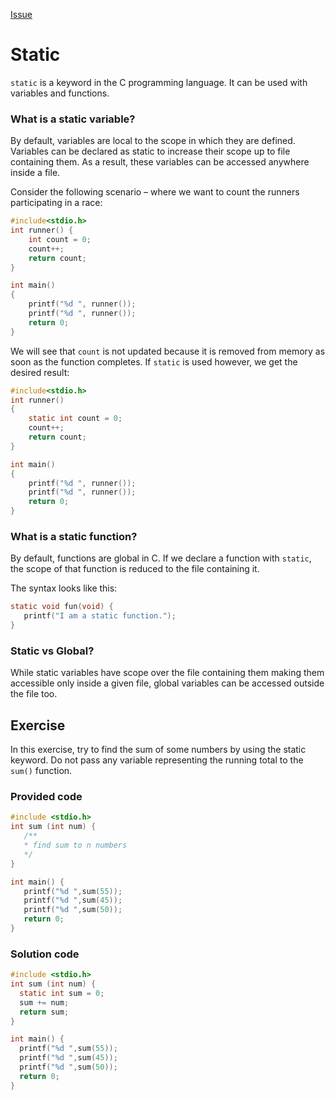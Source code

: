 [Issue](https://github.com/Evanlab02/Learning-C/issues/14)
# Static

`static` is a keyword in the C programming language. It can be used with variables and functions.

### What is a static variable?

By default, variables are local to the scope in which they are defined. Variables can be declared as static to increase their scope up to file containing them. As a result, these variables can be accessed anywhere inside a file.

Consider the following scenario – where we want to count the runners participating in a race:

```c
#include<stdio.h>
int runner() {
    int count = 0;
    count++;
    return count;
}

int main()
{
    printf("%d ", runner());
    printf("%d ", runner());
    return 0;
}
```

We will see that `count` is not updated because it is removed from memory as soon as the function completes. If `static` is used however, we get the desired result:

```c
#include<stdio.h>
int runner()
{
    static int count = 0;
    count++;
    return count;
}

int main()
{
    printf("%d ", runner());
    printf("%d ", runner());
    return 0;
}
```

### What is a static function?

By default, functions are global in C. If we declare a function with `static`, the scope of that function is reduced to the file containing it.

The syntax looks like this:

```c
static void fun(void) {
   printf("I am a static function.");
}
```

### Static vs Global?

While static variables have scope over the file containing them making them accessible only inside a given file, global variables can be accessed outside the file too.

## Exercise

In this exercise, try to find the sum of some numbers by using the static keyword. Do not pass any variable representing the running total to the `sum()` function.

### Provided code

```C
#include <stdio.h>
int sum (int num) {
   /**
   * find sum to n numbers
   */
}

int main() {
   printf("%d ",sum(55));
   printf("%d ",sum(45));
   printf("%d ",sum(50));
   return 0;
}
```

### Solution code

```C
#include <stdio.h>
int sum (int num) {
  static int sum = 0;
  sum += num;
  return sum;
}

int main() {
  printf("%d ",sum(55));
  printf("%d ",sum(45));
  printf("%d ",sum(50));
  return 0;
}
```

